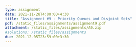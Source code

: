 ```yaml
---
type: assignment
date: 2021-11-28T4:00:00+4:30
title: "Assignment #9 - Priority Queues and Disjoint Sets"
pdf: /static_files/assignments/assignment9.pdf
attachment: /static_files/assignments/A9.zip
#solutions: /static_files/assignments
due: 2021-12-05T23:59:00+3:30
---
```

